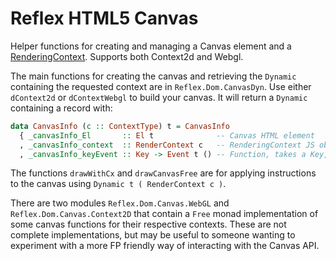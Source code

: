 # Reflex HTML5 Canvas

Helper functions for creating and managing a Canvas element and a [RenderingContext](https://developer.mozilla.org/en-US/docs/Web/API/HTMLCanvasElement/getContext). Supports both Context2d and Webgl. 

The main functions for creating the canvas and retrieving the ``Dynamic`` containing the requested context are in ``Reflex.Dom.CanvasDyn``. Use either ``dContext2d`` or ``dContextWebgl`` to build your canvas. It will return a ``Dynamic`` containing a record with:

```haskell
data CanvasInfo (c :: ContextType) t = CanvasInfo
  { _canvasInfo_El       :: El t              -- Canvas HTML element
  , _canvasInfo_context  :: RenderContext c   -- RenderingContext JS object for the context (2d/webgl) that you can requested.
  , _canvasInfo_keyEvent :: Key -> Event t () -- Function, takes a Key, returns an Event for when that Key is pressed on the Canvas element
```

The functions ``drawWithCx`` and ``drawCanvasFree`` are for applying instructions to the canvas using ``Dynamic t ( RenderContext c )``.

There are two modules ``Reflex.Dom.Canvas.WebGL`` and ``Reflex.Dom.Canvas.Context2D`` that contain a ``Free`` monad implementation of some canvas functions for their respective contexts. These are not complete implementations, but may be useful to someone wanting to experiment with a more FP friendly way of interacting with the Canvas API.
